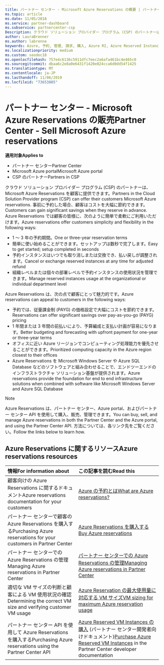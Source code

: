 ```yaml
---
title: パートナー センター - Microsoft Azure Reservations の概要 | パートナー センター
ms.topic: article
ms.date: 11/05/2018
ms.service: partner-dashboard
ms.subservice: partnercenter-csp
Description: クラウド ソリューション プロバイダー プログラム (CSP) のパートナーは、Microsoft Azure Reservations を顧客に提供できます。
author: LauraBrenner
ms.author: labrenne
keywords: Azure, 予約, 管理, 請求, 購入, Azure RI, Azure Reserved Instances
ms.localizationpriority: medium
ms.custom: seodec18
ms.openlocfilehash: 757e4c6136c5911dfc7eec2a6afa461bc4e465c0
ms.sourcegitcommit: dbaa6c2e8a0e6431f1420e024cca6d0dd54f1425
ms.translationtype: MT
ms.contentlocale: ja-JP
ms.lasthandoff: 11/06/2019
ms.locfileid: "73653805"
---
```

# <a name="partner-center---sell-microsoft-azure-reservations"></a><span data-ttu-id="586dc-104">パートナー センター - Microsoft Azure Reservations の販売</span><span class="sxs-lookup"><span data-stu-id="586dc-104">Partner Center - Sell Microsoft Azure reservations</span></span>

<!--Maggie, 12/7/18 - Added "Partner Center" to metadata title and H1 title as per Catherine Watson in bug #19868631-->

<span data-ttu-id="586dc-105">**適用対象**</span><span class="sxs-lookup"><span data-stu-id="586dc-105">**Applies to**</span></span>

- <span data-ttu-id="586dc-106">パートナー センター</span><span class="sxs-lookup"><span data-stu-id="586dc-106">Partner Center</span></span>
- <span data-ttu-id="586dc-107">Microsoft Azure portal</span><span class="sxs-lookup"><span data-stu-id="586dc-107">Microsoft Azure portal</span></span>
- <span data-ttu-id="586dc-108">CSP のパートナー</span><span class="sxs-lookup"><span data-stu-id="586dc-108">Partners in CSP</span></span>

<span data-ttu-id="586dc-109">クラウド ソリューション プロバイダー プログラム (CSP) のパートナーは、Microsoft Azure Reservations を顧客に提供できます。</span><span class="sxs-lookup"><span data-stu-id="586dc-109">Partners in the Cloud Solution Provider program (CSP) can offer their customers Microsoft Azure reservations.</span></span> <span data-ttu-id="586dc-110">事前に予約した場合、顧客はコストを大幅に節約できます。</span><span class="sxs-lookup"><span data-stu-id="586dc-110">Customers can gain significant savings when they reserve in advance.</span></span> <span data-ttu-id="586dc-111">Azure Reservations では顧客の皆様に、次のように簡単で柔軟にご利用いただけます。</span><span class="sxs-lookup"><span data-stu-id="586dc-111">Azure reservations offer customers simplicity and flexibility in the following ways:</span></span>

- <span data-ttu-id="586dc-112">1 ～ 3 年の予約期間。</span><span class="sxs-lookup"><span data-stu-id="586dc-112">One or three-year reservation terms</span></span>
- <span data-ttu-id="586dc-113">簡単に使い始めることができます。セットアップは数秒で完了します。</span><span class="sxs-lookup"><span data-stu-id="586dc-113">Easy to get started; setup completed in seconds</span></span>
- <span data-ttu-id="586dc-114">予約インスタンスはいつでも取り消しまたは交換でき、払い戻しが調整されます。</span><span class="sxs-lookup"><span data-stu-id="586dc-114">Cancel or exchange reserved instances at any time for adjusted refund</span></span>
- <span data-ttu-id="586dc-115">組織レベルまたは個々の部署レベルで予約インスタンスの使用状況を管理できます。</span><span class="sxs-lookup"><span data-stu-id="586dc-115">Manage reserved instances usage at the organizational or individual department level</span></span> 

<span data-ttu-id="586dc-116">Azure Reservations は、次の点で顧客にとって魅力的です。</span><span class="sxs-lookup"><span data-stu-id="586dc-116">Azure reservations can appeal to customers in the following ways:</span></span>

- <span data-ttu-id="586dc-117">予約では、従量課金制 (PAYG) の価格設定で大幅にコストを節約できます。</span><span class="sxs-lookup"><span data-stu-id="586dc-117">Reservations can offer significant savings over pay-as-you-go (PAYG) pricing</span></span>
- <span data-ttu-id="586dc-118">1 年間または 3 年間の前払いにより、予算編成と支払い計画が容易になります。</span><span class="sxs-lookup"><span data-stu-id="586dc-118">Better budgeting and forecasting with upfront payment for one-year or three-year terms</span></span>
- <span data-ttu-id="586dc-119">オフィスに近い Azure リージョンでコンピューティング処理能力を優先させることができます。</span><span class="sxs-lookup"><span data-stu-id="586dc-119">Prioritized computing capacity in the Azure region closest to their offices</span></span>
- <span data-ttu-id="586dc-120">Azure Reservations を Microsoft Windows Server や Azure SQL Database などのソフトウェアと組み合わせることで、エンドツーエンドのインフラストラクチャ ソリューション基盤が提供されます。</span><span class="sxs-lookup"><span data-stu-id="586dc-120">Azure reservations provide the foundation for end to end infrastructure solutions when combined with software like Microsoft Windows Server and Azure SQL Database</span></span>

>[!NOTE]
> <span data-ttu-id="586dc-121">Azure Reservations は、パートナー センター、Azure portal、およびパートナー センター API を使用して購入、販売、管理できます。</span><span class="sxs-lookup"><span data-stu-id="586dc-121">You can buy, sell, and manage Azure reservations in both the Partner Center and the Azure portal, and using the Partner Center API.</span></span> <span data-ttu-id="586dc-122">方法については、各リンク先をご覧ください。</span><span class="sxs-lookup"><span data-stu-id="586dc-122">Follow the links below to learn how.</span></span>

## <a name="azure-reservations-resources"></a><span data-ttu-id="586dc-123">Azure Reservations に関するリソース</span><span class="sxs-lookup"><span data-stu-id="586dc-123">Azure reservations resources</span></span>

|<span data-ttu-id="586dc-124">**情報**</span><span class="sxs-lookup"><span data-stu-id="586dc-124">**For information about**</span></span>   |<span data-ttu-id="586dc-125">**この記事を読む**</span><span class="sxs-lookup"><span data-stu-id="586dc-125">**Read this**</span></span>    |
|:-----------------------------|:-----------------|
| <span data-ttu-id="586dc-126">顧客向けの Azure Reservations に関するドキュメント</span><span class="sxs-lookup"><span data-stu-id="586dc-126">Azure reservations documentation for your customers</span></span> | [<span data-ttu-id="586dc-127">Azure の予約とは</span><span class="sxs-lookup"><span data-stu-id="586dc-127">What are Azure reservations?</span></span>](https://docs.microsoft.com/azure/billing/billing-save-compute-costs-reservations)
|<span data-ttu-id="586dc-128">パートナー センターで顧客の Azure Reservations を購入する</span><span class="sxs-lookup"><span data-stu-id="586dc-128">Purchasing Azure reservations for your customers in Partner Center</span></span>   |[<span data-ttu-id="586dc-129">Azure Reservations を購入する</span><span class="sxs-lookup"><span data-stu-id="586dc-129">Buy Azure reservations</span></span>](azure-reservations-buying.md)
|<span data-ttu-id="586dc-130">パートナー センターでの Azure Reservations の管理</span><span class="sxs-lookup"><span data-stu-id="586dc-130">Managing Azure reservations in Partner Center</span></span> | [<span data-ttu-id="586dc-131">パートナー センターでの Azure Reservations の管理</span><span class="sxs-lookup"><span data-stu-id="586dc-131">Managing Azure reservations in Partner Center</span></span>](azure-reservations-manage.md)
|<span data-ttu-id="586dc-132">適切な VM サイズの判断と顧客による VM 使用状況の確認</span><span class="sxs-lookup"><span data-stu-id="586dc-132">Determining the correct VM size and verifying customer VM usage</span></span>   |[<span data-ttu-id="586dc-133">Azure Reservation の最大使用量に対応する VM サイズ</span><span class="sxs-lookup"><span data-stu-id="586dc-133">VM sizing for maximum Azure reservation usage</span></span>](azure-usage.md)   |
|<span data-ttu-id="586dc-134">パートナー センター API を使用して Azure Reservations を購入する</span><span class="sxs-lookup"><span data-stu-id="586dc-134">Purchasing Azure reservations using the Partner Center API</span></span> | <span data-ttu-id="586dc-135">[Azure Reserved VM Instances の購入](https://docs.microsoft.com/partner-center/develop/purchase-azure-reservations) (パートナー センター開発者向けドキュメント)</span><span class="sxs-lookup"><span data-stu-id="586dc-135">[Purchase Azure Reserved VM Instances](https://docs.microsoft.com/partner-center/develop/purchase-azure-reservations) in the Partner Center developer documentation</span></span>
